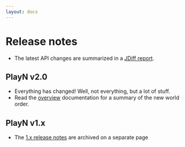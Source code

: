 ```yaml
---
layout: docs
---
```


# Release notes

* The latest API changes are summarized in a [JDiff report].

## PlayN v2.0

* Everything has changed! Well, not everything, but a lot of stuff.
* Read the [overview](../overview.html) documentation for a summary of the new world order.

## PlayN v1.x

* The [1.x release notes](notes-1.x.html) are archived on a separate page

[JDiff report]: http://docs.playn.googlecode.com/git/javadoc/changes.html
